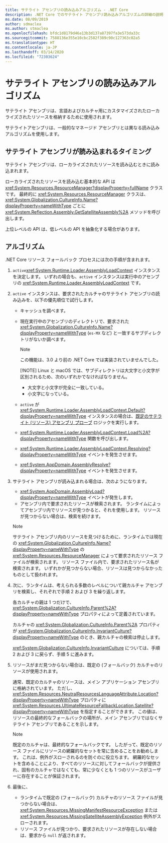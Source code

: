 ```yaml
---
title: サテライト アセンブリの読み込みアルゴリズム - .NET Core
description: .NET Core でのサテライト アセンブリ読み込みアルゴリズムの詳細の説明
ms.date: 08/09/2019
author: sdmaclea
ms.author: stmaclea
ms.openlocfilehash: bfdc1d8179d46a13b3d137a87397fa3e573da33c
ms.sourcegitcommit: 7588136e355e10cbc2582f389c90c127363c02a5
ms.translationtype: HT
ms.contentlocale: ja-JP
ms.lasthandoff: 03/14/2020
ms.locfileid: "72303624"
---
```

# <a name="satellite-assembly-loading-algorithm"></a>サテライト アセンブリの読み込みアルゴリズム

サテライト アセンブリは、言語およびカルチャ用にカスタマイズされたローカライズされたリソースを格納するために使用されます。

サテライトアセンブリは、一般的なマネージド アセンブリとは異なる読み込みアルゴリズムを使用します。

## <a name="when-are-satellite-assemblies-loaded"></a>サテライト アセンブリが読み込まれるタイミング

サテライト アセンブリは、ローカライズされたリソースを読み込むときに読み込まれます。

ローカライズされたリソースを読み込む基本的な API は <xref:System.Resources.ResourceManager?displayProperty=fullName> クラスです。 最終的に <xref:System.Resources.ResourceManager> クラスは、<xref:System.Globalization.CultureInfo.Name?displayProperty=nameWithType> ごとに <xref:System.Reflection.Assembly.GetSatelliteAssembly%2A> メソッドを呼び出します。

上位レベルの API は、低レベルの API を抽象化する場合があります。

## <a name="algorithm"></a>アルゴリズム

.NET Core リソース フォールバック プロセスには次の手順が含まれます。

1. `active`<xref:System.Runtime.Loader.AssemblyLoadContext> インスタンスを決定します。 いずれの場合も、`active` インスタンスは実行中のアセンブリの <xref:System.Runtime.Loader.AssemblyLoadContext> です。

2. `active` インスタンスは、要求されたカルチャのサテライト アセンブリの読み込みを、以下の優先順位で試行します。
    - キャッシュを調べます。
    - 現在実行中のアセンブリのディレクトリで、要求された <xref:System.Globalization.CultureInfo.Name?displayProperty=nameWithType> (`es-MX` など) と一致するサブディレクトリがないか調べます。

        > [!NOTE]
        > この機能は、3.0 より前の .NET Core では実装されていませんでした。
        >
        > [!NOTE]
        > Linux と macOS では、サブディレクトリは大文字と小文字が区別されるため、次のいずれかでなければなりません。
        > - 大文字と小文字が完全に一致している。
        > - 小文字になっている。

    - `active` が <xref:System.Runtime.Loader.AssemblyLoadContext.Default?displayProperty=nameWithType> インスタンスの場合は、[既定のサテライト (リソース) アセンブリ プローブ](default-probing.md#satellite-resource-assembly-probing) ロジックを実行します。

    - <xref:System.Runtime.Loader.AssemblyLoadContext.Load%2A?displayProperty=nameWithType> 関数を呼び出します。

    - <xref:System.Runtime.Loader.AssemblyLoadContext.Resolving?displayProperty=nameWithType> イベントを発生させます。

    - <xref:System.AppDomain.AssemblyResolve?displayProperty=nameWithType> イベントを発生させます。

3. サテライト アセンブリが読み込まれる場合は、次のようになります。
   - <xref:System.AppDomain.AssemblyLoad?displayProperty=nameWithType> イベントが発生します。
   - アセンブリ内で要求されたリソースが検索されます。 ランタイムによってアセンブリ内でリソースが見つかると、それを使用します。 リソースが見つからない場合は、検索を続けます。

    > [!NOTE]
    > サテライト アセンブリ内のリソースを見つけるために、ランタイムでは現在の <xref:System.Globalization.CultureInfo.Name?displayProperty=nameWithType> の <xref:System.Resources.ResourceManager> によって要求されたリソース ファイルが検索されます。 リソース ファイル内で、要求されたリソース名が検索されます。 いずれかが見つからない場合、リソースは見つからなかったものとして扱われます。

4. 次に、ランタイムは、考えられる多数のレベルについて親カルチャ アセンブリを検索し、それぞれで手順 2 および 3 を繰り返します。

    各カルチャの親は 1 つだけで、<xref:System.Globalization.CultureInfo.Parent%2A?displayProperty=nameWithType> プロパティによって定義されています。

    カルチャの <xref:System.Globalization.CultureInfo.Parent%2A> プロパティが <xref:System.Globalization.CultureInfo.InvariantCulture?displayProperty=nameWithType> のとき、親カルチャの検索は停止します。

    <xref:System.Globalization.CultureInfo.InvariantCulture> については、手順 2 および 3 に戻らず、手順 5 に進みます。

5. リソースがまだ見つからない場合は、既定の (フォールバック) カルチャのリソースが使用されます。

   通常、既定のカルチャのリソースは、メイン アプリケーション アセンブリに格納されています。 ただし、<xref:System.Resources.NeutralResourcesLanguageAttribute.Location?displayProperty=nameWithType> プロパティに <xref:System.Resources.UltimateResourceFallbackLocation.Satellite?displayProperty=nameWithType> を指定することができます。 この値は、リソースの最終的なフォールバックの場所が、メイン アセンブリではなくサテライト アセンブリであることを示します。

    > [!NOTE]
    > 既定のカルチャは、最終的なフォールバックです。 したがって、既定のリソース ファイルにリソースの網羅的なセットを常に含めることをお勧めします。 これは、例外がスローされるのを防ぐのに役立ちます。 網羅的なセットを含めることにより、すべてのリソースに対してフォールバックが提供され、固有のカルチャではなくても、常に少なくとも 1 つのリソースがユーザーに存在することが保証されます。

6. 最後に、
   - ランタイムで既定の (フォールバック) カルチャのリソース ファイルが見つからない場合は、<xref:System.Resources.MissingManifestResourceException> または <xref:System.Resources.MissingSatelliteAssemblyException> 例外がスローされます。
   - リソース ファイルが見つかり、要求されたリソースが存在しない場合は、要求から `null` が返されます。
